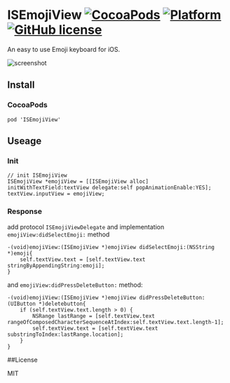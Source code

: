 ISEmojiView [![CocoaPods](https://img.shields.io/cocoapods/v/ISEmojiView.svg?style=flat-square)](http://cocoadocs.org/docsets/ISEmojiView) [![Platform](https://img.shields.io/cocoapods/p/ISEmojiView.svg?style=flat-square)](http://cocoadocs.org/docsets/ISEmojiView) [![GitHub license](https://img.shields.io/github/license/mashape/apistatus.svg?style=flat-square)](http://opensource.org/licenses/MIT)
===========



An easy to use Emoji keyboard for iOS.

![screenshot](https://raw.github.com/isaced/ISEmojiView/master/screenshot.jpg)

## Install

### CocoaPods

```
pod 'ISEmojiView'
```

## Useage

### Init
```
// init ISEmojiView
ISEmojiView *emojiView = [[ISEmojiView alloc] initWithTextField:textView delegate:self popAnimationEnable:YES];
textView.inputView = emojiView;
```

### Response

add protocol `ISEmojiViewDelegate` and implementation `emojiView:didSelectEmoji:` method

```
-(void)emojiView:(ISEmojiView *)emojiView didSelectEmoji:(NSString *)emoji{
    self.textView.text = [self.textView.text stringByAppendingString:emoji];
}
```
and `emojiView:didPressDeleteButton:` method:

```
-(void)emojiView:(ISEmojiView *)emojiView didPressDeleteButton:(UIButton *)deletebutton{
    if (self.textView.text.length > 0) {
        NSRange lastRange = [self.textView.text rangeOfComposedCharacterSequenceAtIndex:self.textView.text.length-1];
        self.textView.text = [self.textView.text substringToIndex:lastRange.location];
    }
}
```

##License

MIT
